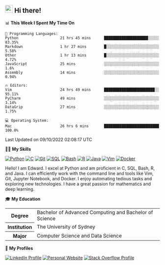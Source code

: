 ## <a href="#"><img src="https://media.giphy.com/media/hvRJCLFzcasrR4ia7z/giphy.gif" width="25px" height="25px"></a> Hi there!

<!--START_SECTION:waka-->
📊 **This Week I Spent My Time On** 

```text
💬 Programming Languages: 
Python                   21 hrs 45 mins      ████████████████████░░░░░   83.35% 
Markdown                 1 hr 27 mins        █░░░░░░░░░░░░░░░░░░░░░░░░   5.58% 
Other                    1 hr 13 mins        █░░░░░░░░░░░░░░░░░░░░░░░░   4.72% 
JavaScript               25 mins             ░░░░░░░░░░░░░░░░░░░░░░░░░   1.6% 
Assembly                 14 mins             ░░░░░░░░░░░░░░░░░░░░░░░░░   0.94%

🔥 Editors: 
Vim                      24 hrs 49 mins      ███████████████████████░░   95.11% 
PyCharm                  49 mins             ░░░░░░░░░░░░░░░░░░░░░░░░░   3.14% 
DataGrip                 27 mins             ░░░░░░░░░░░░░░░░░░░░░░░░░   1.75%

💻 Operating System: 
Mac                      26 hrs 6 mins       █████████████████████████   100.0%

```


 Last Updated on 09/10/2022 02:08:17 UTC
<!--END_SECTION:waka-->

💪🏻 **My Skills**

[![Python](https://img.shields.io/badge/-Python-yellow?style=flat-square&logo=Python)](#)
[![C     ](https://img.shields.io/badge/-C-blue?style=flat-square&logo=C)](#)
[![Git   ](https://img.shields.io/badge/-Git-grey?style=flat-square&logo=Git)](#)
[![SQL   ](https://img.shields.io/badge/-SQL-grey?style=flat-square&logo=SQLite)](#)
[![Bash  ](https://img.shields.io/badge/-Bash-grey?style=flat-square&logo=GNU-Bash)](#)
[![R     ](https://img.shields.io/badge/-R-grey?style=flat-square&logo=R)](#)
[![Java  ](https://img.shields.io/badge/-Java-grey?style=flat-square&logo=OpenJDK)](#)
[![Vim   ](https://img.shields.io/badge/-Vim-grey?style=flat-square&logo=Vim)](#)
[![Docker](https://img.shields.io/badge/-Docker-grey?style=flat-square&logo=Docker)](#)

Hello! I am Edward. I excel at Python and am proficient in C, SQL, Bash, R, and
Java. I can efficiently work with the command line and tools like Vim, Git,
Jupyter Notebook, and Docker. I enjoy automating tedious tasks and exploring new
technologies. I have a great passion for mathematics and deep learning.

🎓 **My Education**

<table>
<tr>
    <th>Degree</th>
    <td>Bachelor of Advanced Computing and Bachelor of Science</td>
</tr>
<tr>
    <th>Institution</th>
    <td>The University of Sydney</td>
</tr>
<tr>
    <th>Major</th>
    <td>Computer Science and Data Science</td>
</tr>
</table>

🔗 **My Profiles**

[![LinkedIn Profile](https://img.shields.io/badge/-LinkedIn-blue?style=social&logo=LinkedIn)](https://www.linkedin.com/in/ziao-ji)
[![Personal Website](https://img.shields.io/badge/-Personal%20Website-blue?style=social&logo=Bootstrap)](https://jiziao.works)
[![Stack Overflow Profile](https://img.shields.io/badge/-Stack%20Overflow-blue?style=social&logo=StackOverflow)](https://stackoverflow.com/users/11658924/spearandshield)
